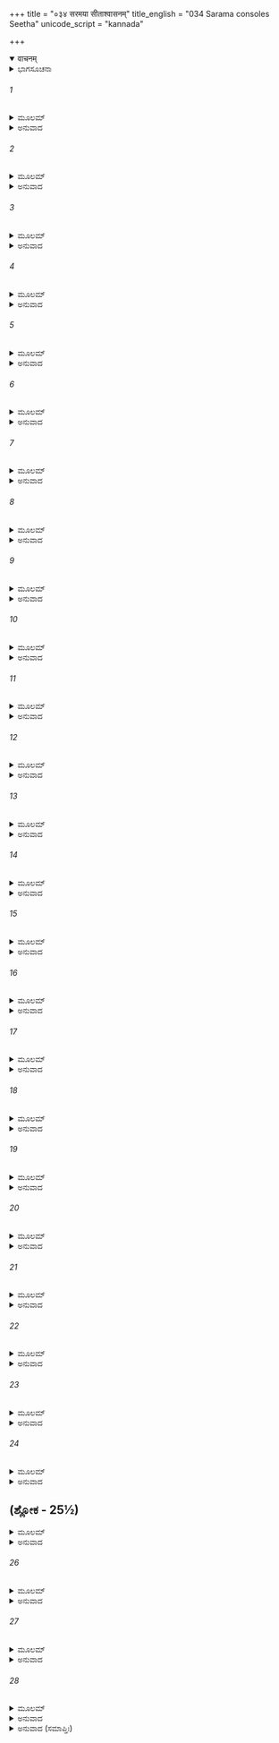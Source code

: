 +++
title = "०३४ सरमया सीताश्वासनम्"
title_english = "034 Sarama consoles Seetha"
unicode_script = "kannada"

+++
<details open><summary>वाचनम्</summary>

<div class="audioEmbed"  caption="श्रीराम-हरिसीताराममूर्ति-घनपाठिभ्यां वचनम्" src="https://archive.org/download/Ramayana-recitation-Sriram-harisItArAmamUrti-Ghanapaati-v2/Kanda_6/Kanda_6_YK-034-Sarama_consoles_Seetha_0.mp3"></div>
</details>



<details><summary>ಭಾಗಸೂಚನಾ</summary>

ಸೀತೆಯು ಒತ್ತಾಯಿಸಿದಾಗ ಸರಮೆಯು ಆಕೆಗೆ ಮಂತ್ರಿಗಳ ಸಹಿತ ರಾವಣನ ನಿಶ್ಚಿತ ಅಭಿಪ್ರಾಯವನ್ನು ತಿಳಿಸುವುದು
</details>

###### 1


<details><summary>ಮೂಲಮ್</summary>

ಅಥ ತಾಂ ಜಾತಸಂತಾಪಾಂ ತೇನ ವಾಕ್ಯೇನ ಮೋಹಿತಾಮ್ ।  
ಸರಮಾ ಹ್ಲಾದಯಾಮಾಸ ಮಹೀಂ ದಗ್ಧಾಮಿವಾಂಭಸಾ ॥
</details>

<details><summary>ಅನುವಾದ</summary>

ರಾವಣನು ಹಿಂದೆ ಆಡಿದ ಮಾತುಗಳಿಂದ ಮೋಹಿತ ಹಾಗೂ ಸಂತೃಪ್ತಳಾದ ಸೀತೆಗೆ ಸರಮೆಯು ಗ್ರೀಷ್ಮಋತುವಿನ ತಾಪದಿಂದ ಬೆಂದಿರುವ ಭೂಮಿಯನ್ನು ವರ್ಷಾಕಾಲದ ಮೇಘಗಳು ತಮ್ಮ ನೀರಿನಿಂದ ಆಹ್ಲಾದಿತಗೊಳಿಸುವಂತೆ, ತನ್ನ ಮಾತುಗಳಿಂದ ಆಕೆಯನ್ನು ಸಂತೋಷಪಡಿಸಿದಳು.॥1॥
</details>

###### 2


<details><summary>ಮೂಲಮ್</summary>

ತತಸ್ತಸ್ಯಾ ಹಿತಂ ಸಖ್ಯಾಶ್ಚಿಕೀರ್ಷಂತೀ ಸಖೀ ವಚಃ ।  
ಉವಾಚ ಕಾಲೇ ಕಾಲಜ್ಞಾ ಸ್ಮಿತಪೂರ್ವಾಭಿ ಭಾಷಿಣೀ ॥
</details>

<details><summary>ಅನುವಾದ</summary>

ಬಳಿಕ ಸಮಯ ಪ್ರಜ್ಞೆಯುಳ್ಳ, ಮುಗುಳ್ನಕ್ಕು ಮಾತನಾಡುವ ಸಖೀ ಸರಮೆಯು ತನ್ನ ಪ್ರಿಯಸಖೀ ಸೀತೆಯ ಹಿತವನ್ನು ಮಾಡುವ ಇಚ್ಛೆಯಿಂದ ಸಮಯೋಚಿತ ಮಾತನ್ನು ಹೇಳಿದಳು.॥2॥
</details>

###### 3


<details><summary>ಮೂಲಮ್</summary>

ಉತ್ಸಹೇಯಮಹಂ ಗತ್ವಾ ತ್ವದ್ವಾಕ್ಯಮಸಿತೇಕ್ಷಣೇ ।  
ನಿವೇದ್ಯ ಕುಶಲಂ ರಾಮೇ ಪ್ರತಿಚ್ಛನ್ನಾ ನಿವರ್ತಿತುಮ್ ॥
</details>

<details><summary>ಅನುವಾದ</summary>

ಸಖೀ ಅಸಿತೇಕ್ಷಣೆ! ಶ್ರೀರಾಮನ ಬಳಿಗೆ ಹೋಗಿ ನಿನ್ನ ಸಂದೇಶ ಮತ್ತು ಕ್ಷೇಮ ಸಮಾಚಾರವನ್ನು ನಿವೇದಿಸಿ ಮತ್ತೆ ಅಡಗಿಕೊಂಡು ಮರಳಿ ಬರಲು ನನ್ನಲ್ಲಿ ಸಾಹಸ ಮತ್ತು ಉತ್ಸಾಹ ತುಂಬಿದೆ.॥3॥
</details>

###### 4


<details><summary>ಮೂಲಮ್</summary>

ನಹಿ ಮೇ ಕ್ರಮಮಾಣಾಯಾ ನಿರಾಲಂಬೇ ವಿಹಾಯಸಿ ।  
ಸಮರ್ಥೋ ಗತಿಮನ್ವೇತುಂ ಪವನೋ ಗರುಡೋಽಪಿ ವಾ ॥
</details>

<details><summary>ಅನುವಾದ</summary>

ನಿರಾಧಾರ ಆಕಾಶದಲ್ಲಿ ತೀವ್ರ ವೇಗವಾಗಿ ಹೋಗುವ ನನ್ನ ಗತಿಯನ್ನು ಅನುಸರಿಸಲು ವಾಯು ಅಥವಾ ಗರುಡನೂ ಸಮರ್ಥರಲ್ಲ.॥4॥
</details>

###### 5


<details><summary>ಮೂಲಮ್</summary>

ಏವಂ ಬ್ರುವಾಣಾಂ ತಾಂ ಸೀತಾ ಸರಮಾಮಿದನುಬ್ರವೀತ್ ।  
ಮಧುರಂ ಶ್ಲಕ್ಷ್ಣಯಾ ವಾಚಾ ಪೂರ್ವಶೋಕಾಭಿಪನ್ನಯಾ ॥
</details>

<details><summary>ಅನುವಾದ</summary>

ಹೀಗೆ ನುಡಿದ ಸರಮೆಯ ಬಳಿ ಮೊದಲೇ ಶೋಕದಿಂದ ಸಂತಪ್ತಳಾದ ಸೀತೆಯು ಸ್ನೇಹ ತುಂಬಿದ ಮಧುರವಾಣಿಯಿಂದ ಹೀಗೆ ಹೇಳಿದಳು.॥5॥
</details>

###### 6


<details><summary>ಮೂಲಮ್</summary>

ಸಮರ್ಥಾ ಗಗನಂ ಗಂತುಮಪಿ ಚ ತ್ವಂ ರಸಾತಲಮ್ ।  
ಅವಗಚ್ಛಾದ್ಯ ಕರ್ತವ್ಯಂ ಕರ್ತವ್ಯಂ ತೇ ಮದಂತರೇ ॥
</details>

<details><summary>ಅನುವಾದ</summary>

ಸರಮೇ! ನೀನು ಆಕಾಶ ಮತ್ತು ಪಾತಾಳ ಎಲ್ಲ ಕಡೆಗೆ ಹೋಗಲು ಸಮರ್ಥಳಾಗಿರುವೆ. ನೀನು ನನಗಾಗಿ ಮಾಡಬಹುದಾದ ಕಾರ್ಯವನ್ನು ಈಗ ಹೇಳುತ್ತಿದ್ದೇನೆ, ಕೇಳು.॥6॥
</details>

###### 7


<details><summary>ಮೂಲಮ್</summary>

ಮತ್ಪ್ರಿಯಂ ಯದಿ ಕರ್ತವ್ಯಂ ಯದಿ ಬುದ್ಧಿಃ ಸ್ಥಿರಾ ತವ ।  
ಜ್ಞಾತುಮಿಚ್ಛಾಮಿ ತಂ ಗತ್ವಾ ಕಿಂ ಕರೋತೀತಿ ರಾವಣಃ ॥
</details>

<details><summary>ಅನುವಾದ</summary>

ನೀನು ನನ್ನ ಪ್ರಿಯವನ್ನು ಮಾಡುವುದಿದ್ದರೆ, ಈ ವಿಷಯದಲ್ಲಿ ನಿನ್ನ ಬುದ್ಧಿಸ್ಥಿರವಾಗಿದ್ದರೆ, ರಾವಣನು ಇಲ್ಲಿಂದ ಹೋಗಿ ಏನು ಮಾಡುತ್ತಿರವನು ಎಂದು ತಿಳಿಯಲು ನಾನು ಬಯಸುತ್ತೇನೆ.॥7॥
</details>

###### 8


<details><summary>ಮೂಲಮ್</summary>

ಸ ಹಿ ಮಾಯಾಬಲಃ ಕ್ರೂರೋ ರಾವಣಃ ಶತ್ರುರಾವಣಃ ।  
ಮಾಂ ಮೋಹಯತಿ ದುಷ್ಟಾತ್ಮಾ ಪೀತಮಾತ್ರೇವ ವಾರುಣೀ ॥
</details>

<details><summary>ಅನುವಾದ</summary>

ಶತ್ರುಗಳನ್ನು ಅಳಿಸುವ ರಾವಣನು ಮಾಯಾಬಲದಿಂದ ಸಂಪನ್ನನಾಗಿದ್ದಾನೆ. ವಾರುಣಿಯನ್ನು ಹೆಚ್ಚು ಕುಡಿದಾಗ ಅದು ಅವನನ್ನು ಮೋಹಿತ (ಅಚೇತ) ಮಾಡುವಂತೆ ಆ ದುಷ್ಟಾತ್ಮಾ ರಾವಣನು ನನ್ನನ್ನು ಮೋಹಿತಗೊಳಿಸುತ್ತಿದ್ದಾನೆ.॥8॥
</details>

###### 9


<details><summary>ಮೂಲಮ್</summary>

ತರ್ಜಾಪಯತಿ ಮಾಂ ನಿತ್ಯಂ ಭರ್ತ್ಸಾಪಯತಿ ಚಾಸಕೃತ್ ।  
ರಾಕ್ಷಸೀಭಿಃ ಸುಘೋರಾಭಿರ್ಯೋ ಮಾಂ ರಕ್ಷತಿ ನಿತ್ಯಶಃ ॥
</details>

<details><summary>ಅನುವಾದ</summary>

ಆ ರಾಕ್ಷಸನು ಅತ್ಯಂತ ಭಯಾನಕ ರಾಕ್ಷಸಿಯರಿಂದ ಪ್ರತಿದಿನ ನನ್ನನ್ನು ಗದರಿಸುತ್ತಿದ್ದಾನೆ, ಹೆದರಿಸುತ್ತಿದ್ದಾನೆ ಮತ್ತು ಸದಾ ನನ್ನ ಕಾವಲು ಕಾಯುವಂತೆ ಮಾಡಿರುವನು.॥.॥
</details>

###### 10


<details><summary>ಮೂಲಮ್</summary>

ಉದ್ವಿಗ್ನಾ ಶಂಕಿತಾ ಚಾಸ್ಮಿ ನ ಸ್ವಸ್ಥಂ ಚ ಮನೋಮಮ ।  
ತದ್ಭಯಾಚ್ಚಾಹಮುದ್ವಿಗ್ನಾ ಅಶೋಕವನಿಕಾಂ ಗತಾ ॥
</details>

<details><summary>ಅನುವಾದ</summary>

ನಾನು ಸದಾ ಅದರಿಂದ ಉದ್ವಿಗ್ನ ಮತ್ತು ಸಂಶಯ ಪಡುತ್ತಿದ್ದೇನೆ. ನನ್ನ ಚಿತ್ತ ಸ್ವಸ್ಥವಾಗಿರು ವುದಿಲ್ಲ. ನಾನು ಅವನ ಭಯದಿಂದಲೇ ವ್ಯಾಕುಲಳಾಗಿ ಅಶೋಕಾವನದಲ್ಲಿ ಇದ್ದೇನೆ.॥10॥
</details>

###### 11


<details><summary>ಮೂಲಮ್</summary>

ಯದಿ ನಾಮ ಕಥಾ ತಸ್ಯ ನಿಶ್ಚಿತಂ ವಾಪಿ ಯದ್ ಭವೇತ್ ।  
ನಿವೇದಯೇಥಾಃ ಸರ್ವಂ ತದ್ ವರೋ ಮೇ ಸ್ಯಾದನುಗ್ರಹಃ ॥
</details>

<details><summary>ಅನುವಾದ</summary>

ಮಂತ್ರಿಗಳೊಂದಿಗೆ ಅವನ ಮಂತ್ರಾಲೋಚನೆ ನಡೆಯುತ್ತಿದ್ದರೆ, ಅಲ್ಲಿ ಆದ ನಿಶ್ಚಯ ಹಾಗೂ ರಾವಣನ ನಿಶ್ಚಿತ ವಿಚಾರವೆಲ್ಲವನ್ನೂ ನನಗೆ ತಿಳಿಸುತ್ತಾ ಇರು. ಇದು ನನ್ನ ಮೇಲೆ ಮಾಡಿದ ನಿನ್ನ ದೊಡ್ಡ ಉಪಕಾರವೆಂದು ತಿಳಿಯುವೆ.॥11॥
</details>

###### 12


<details><summary>ಮೂಲಮ್</summary>

ಸಾಷ್ಯೇನಂ ಬ್ರುವತೀಂ ಸೀತಾಂ ಸರಮಾ ಮೃದುಭಾಷಿಣೀ ।  
ಉವಾಚ ವದನಂ ತಸ್ಯಾಃ ಸ್ಪೃಶಂತೀ ಭಾಷ್ಪವಿಕ್ಲವಮ್ ॥
</details>

<details><summary>ಅನುವಾದ</summary>

ಹೀಗೆ ಹೇಳುತ್ತಿರುವ ಸೀತೆಯಲ್ಲಿ ಮಧುರಭಾಷಿಣಿ ಸರಮೆಯು ಕಣ್ಣೀರಿನಿಂದ ಒದ್ದೆಯಾಗಿದ್ದ ಆಕೆಯ ಮುಖವನ್ನು ಕೈಯಿಂದ ಸವರಿಸುತ್ತಾ ಹೀಗೆ ಹೇಳಿದಳು.॥12॥
</details>

###### 13


<details><summary>ಮೂಲಮ್</summary>

ಏಷ ತೇಯದ್ಯಭಿಪ್ರಾಯಸ್ತಸ್ಮಾದ್ ಗಚ್ಛಾಮಿ ಜಾನಕಿ ।  
ಗೃಹ್ಯ ಶತ್ರೋರಭಿಪ್ರಾಯಮುಪಾವರ್ತಾಮಿ ಮೈಥಿಲಿ ॥
</details>

<details><summary>ಅನುವಾದ</summary>

ಮಿಥಿಲೇಶ ಕುಮಾರೀ ಮೈಥಿಲಿಯೇ! ಇದೇ ನಿನ್ನ ಇಚ್ಛೆ ಇದ್ದರೆ, ನಾನು ಹೋಗಿ ಶತ್ರುವಿನ ಅಭಿಪ್ರಾಯವನ್ನು ತಿಳಿದು ಈಗಲೇ ಮರಳಿ ಬರುತ್ತೇನೆ.॥1.॥
</details>

###### 14


<details><summary>ಮೂಲಮ್</summary>

ಏವಮುಕ್ತ್ವಾ ತತೋಗತ್ವಾ ಸಮೀಪಂ ತಸ್ಯ ರಾಕ್ಷಸಃ ।  
ಶುಶ್ರಾವ ಕಥಿತಂ ತಸ್ಯ ರಾವಣಸ್ಯ ಸಮಂತ್ರಿಣಃ ॥
</details>

<details><summary>ಅನುವಾದ</summary>

ಹೀಗೆ ಹೇಳಿ ಸರಮೆಯು ಆ ರಾಕ್ಷಸನ ಬಳಿಗೆ ಹೋಗಿ ಮಂತ್ರಿಗಳ ಸಹಿತ ರಾವಣನು ಹೇಳಿದ ಎಲ್ಲ ಮಾತುಗಳನ್ನು ಕೇಳಿದಳು.॥14॥
</details>

###### 15


<details><summary>ಮೂಲಮ್</summary>

ಸಾ ಶ್ರುತ್ವಾ ನಿಶ್ಚಯಂ ತಸ್ಯ ನಿಶ್ಚಯಜ್ಞಾ ದುರಾತ್ಮನಃ ।  
ಪುನರೇವಾಗಮತ್ ಕ್ಷಿಪ್ರಮಶೋಕವನಿಕಾಂ ಶುಭಾಮ್ ॥
</details>

<details><summary>ಅನುವಾದ</summary>

ಆ ದುರಾತ್ಮನ ನಿಶ್ಚಯವನ್ನು ಕೇಳಿ ಅವಳು ಚೆನ್ನಾಗಿ ತಿಳಿದುಕೊಂಡು ಬೇಗನೇ ಸುಂದರ ಅಶೋಕಾವನಕ್ಕೆ ಮರಳಿ ಬಂದಳು.॥15॥
</details>

###### 16


<details><summary>ಮೂಲಮ್</summary>

ಸಾ ಪ್ರವಿಷ್ಟಾ ತತಸ್ತತ್ರ ದದರ್ಶ ಜನಕಾತ್ಮಜಮ್ ।  
ಪ್ರತೀಕ್ಷಮಾಣಾಂ ಸ್ವಾಮೇವ ಭ್ರಷ್ಟಪದ್ಮಾಮಿವ ಶ್ರೀಯಮ್ ॥
</details>

<details><summary>ಅನುವಾದ</summary>

ಅಲ್ಲಿಗೆ ಬಂದು ತನ್ನ ಪ್ರತೀಕ್ಷೆಯಲ್ಲೇ ಕುಳಿತಿರುವ ತನ್ನ ಕೈಯ ಕಮಲ ಕೆಳಗೆ ಬಿದ್ದಿರುವ ಲಕ್ಷ್ಮಿಯಂತೆ ಕಂಡುಬರುತ್ತಿದ್ದ ಜಾನಕಿಯನ್ನು ನೋಡಿದಳು.॥16॥
</details>

###### 17


<details><summary>ಮೂಲಮ್</summary>

ತಾಂ ತು ಸೀತಾ ಪುನಃ ಪ್ರಾಪ್ತಾಂ ಸರಮಾಂ ಪ್ರಿಯಭಾಷಿಣೀಮ್ ।  
ಪರಿಷ್ವಜ್ಯ ಚ ಸುಸ್ರಿಗ್ಧಂ ದದೌ ಚ ಸ್ವಯಮಾಸನಮ್ ॥
</details>

<details><summary>ಅನುವಾದ</summary>

ಮರಳಿ ಬಂದಿರುವ ಪ್ರಿಯಭಾಷಿಣೀ ಸರಮೆಯನ್ನು ಸೀತೆಯು ತುಂಬಾ ಸ್ನೇಹದಿಂದ ಅಪ್ಪಿಕೊಂಡು ಕುಳಿತು ಕೊಳ್ಳಲು ಆಸನವನ್ನಿತ್ತು ಹೇಳಿದಳು.॥17॥
</details>

###### 18


<details><summary>ಮೂಲಮ್</summary>

ಇಹಾಸೀನಾ ಸುಖಂ ಸರ್ವಮಾಖ್ಯಾಹಿ ಮಮ ತತ್ತ್ವತಃ ।  
ಕ್ರೂರಸ್ಯ ನಿಶ್ಚಯಂ ತಸ್ಯ ರಾವಣಸ್ಯ ದುರಾತ್ಮನಃ ॥
</details>

<details><summary>ಅನುವಾದ</summary>

ಸಖಿಯೇ! ಇಲ್ಲಿ ಸುಖವಾಗಿ ಕುಳಿತು ಎಲ್ಲ ಮಾತುಗಳನ್ನು ಸರಿಯಾಗಿ ತಿಳಿಸು. ಆ ಕ್ರೂರಿ ಮತ್ತು ದುರಾತ್ಮಾ ರಾವಣನು ಏನು ನಿಶ್ಚಯಿಸಿರುವನು.॥18॥
</details>

###### 19


<details><summary>ಮೂಲಮ್</summary>

ಏವಮುಕ್ತಾ ತು ಸರಮಾ ಸೀತಯಾ ವೇಪಮಾನಯಾ ।  
ಕಥಿತಂ ಸರ್ವಮಾಚಷ್ಟ ರಾವಣಸ್ಯ ಸಮಂತ್ರಿಣಃ ॥
</details>

<details><summary>ಅನುವಾದ</summary>

ನಡುಗುತ್ತಿರುವ ಸೀತೆಯು ಹೀಗೆ ಕೇಳಿದಾಗ ಸರಮೆಯು ಮಂತ್ರಿಗಳ ಸಹಿತ ರಾವಣನು ಹೇಳಿದ ಎಲ್ಲ ಮಾತುಗಳನ್ನು ತಿಳಿಸಿದಳು .॥19॥
</details>

###### 20


<details><summary>ಮೂಲಮ್</summary>

ಜನನ್ಯಾ ರಾಕ್ಷಸೇಂದ್ರೋ ವೈ ತ್ವನ್ಮೋಕ್ಷಾರ್ಥಂ ಬೃಹದ್ವಚಃ ।  
ಅತಿ ಸ್ನಿಗ್ಧೇನ ವೈದೇಹಿ ಮಂತ್ರಿವೃದ್ಧೇನ ಚೋದಿತಃ ॥
</details>

<details><summary>ಅನುವಾದ</summary>

ವಿದೇಹನಂದಿನೀ! ರಾಕ್ಷಸರಾಜಾ ರಾವಣನ ತಾಯಿಯು ಹಾಗೂ ರಾವಣನ ಕುರಿತು ಅತ್ಯಂತ ಸ್ನೇಹವಿರುವ ಓರ್ವ ಮುದುಕ ಮಂತ್ರಿಯೂ ಕೂಡ ದೊಡ್ಡ ದೊಡ್ಡ ಮಾತುಗಳನ್ನಾಡಿ ನಿನ್ನನ್ನು ಬಿಟ್ಟುಬಿಡಲು ರಾವಣನನ್ನು ಹೀಗೆ ಪ್ರೇರೇಪಿಸಿದರು.॥2.॥
</details>

###### 21


<details><summary>ಮೂಲಮ್</summary>

ದೀಯತಾಮಭಿಸತ್ಕೃತ್ಯ ಮನುಜೇಂದ್ರಾಯ ಮೈಥಿಲೀ ।  
ನಿದರ್ಶನಂ ತೇ ಪರ್ಯಾಪ್ತಂ ಜನಸ್ಥಾನೇ ಯದದ್ಭುತಮ್ ॥
</details>

<details><summary>ಅನುವಾದ</summary>

ರಾಕ್ಷಸ ರಾಜನೇ! ನೀನು ಮಹಾರಾಜಾ ಶ್ರೀರಾಮನಿಗೆ ಸತ್ಕಾರಪೂರ್ವಕ ಅವನ ಪತ್ನೀ ಸೀತೆಯನ್ನು ಹಿಂದಿರುಗಿಸು. ಜನಸ್ಥಾನದಲ್ಲಿ ನಡೆದ ಅದ್ಭುತ ಘಟನೆಯೇ ಶ್ರೀರಾಮ ಪರಾಕ್ರಮವನ್ನು ತಿಳಿಯಲು ಸಾಕಷ್ಟು ಪ್ರಮಾಣವಾಗಿದೆ.॥21॥
</details>

###### 22


<details><summary>ಮೂಲಮ್</summary>

ಲಂಘನಂ ಚ ಸಮುದ್ರಸ್ಯ ದರ್ಶನಂ ಚ ಹನೂಮತಃ ।  
ವಧಂ ಚ ರಕ್ಷಸಾಂ ಯುದ್ಧೇ ಕಃ ಕುರ್ಯಾನ್ಮಾನುಷೋ ಯುಧಿ ॥
</details>

<details><summary>ಅನುವಾದ</summary>

(ಅವನ ಸೇವಕರಲ್ಲಿಯೂ ಅದ್ಭುತ ಶಕ್ತಿ ಇದೆ) ಹನುಮಂತನು ಸಮುದ್ರವನ್ನು ದಾಟಿ, ಸೀತೆಯನ್ನು ಕಂಡು, ಯುದ್ಧದಲ್ಲಿ ಅನೇಕ ರಾಕ್ಷಸರನ್ನು ವಧಿಸಿದುದು-ಇವೆಲ್ಲ ಕಾರ್ಯ ಬೇರೆ ಯಾವ ಮನುಷ್ಯ ಮಾಡಬಲ್ಲನು.॥2.॥
</details>

###### 23


<details><summary>ಮೂಲಮ್</summary>

ಏವಂ ಸ ಮಂತ್ರಿವೃದ್ಧೈಶ್ಚ ಮಾತ್ರಾ ಚ ಬಹುಬೋಧಿತಃ ।  
ನ ತ್ವಾಮುತ್ಸಹತೇ ಮೋಕ್ತುಮರ್ಥಮರ್ಥಪರೋ ಯಥಾ ॥
</details>

<details><summary>ಅನುವಾದ</summary>

ವೃದ್ಧಮಂತ್ರಿ ಮತ್ತು ತಾಯಿಯು ಹೀಗೆ ಸಮಜಾಯಿಸಿದರೂ ಧನಲೋಭಿಯು ಧನವನ್ನು ತ್ಯಜಿಸುವುದಿಲ್ಲ ಹಾಗೆಯೇ ಅವನು ನಿನ್ನನ್ನು ಯಾವ ರೀತಿಯಿಂದಲೂ ಬಿಡಲು ಬಯಸಲಿಲ್ಲ.॥2.॥
</details>

###### 24


<details><summary>ಮೂಲಮ್</summary>

ನೋತ್ಸಹತ್ಯಮೃತೋ ಮೋಕ್ತುಂ ಯುದ್ಧೇ ತ್ವಾಮಿತಿ ಮೈಥಿಲಿ ।  
ಸಾಮಾತ್ಯಸ್ಯ ನೃಶಂಸಸ್ಯ ನಿಶ್ಚಯೋ ಹ್ಯೇಷ ವರ್ತತೇ ॥
</details>

<details><summary>ಅನುವಾದ</summary>

ಮಿಥಿಲೇಶಕುಮಾರೀ! ಅವನು ಯುದ್ಧದಲ್ಲಿ ತಾನು ಸಾಯದೆ ನಿನ್ನನ್ನು ಬಿಡಲು ಸಾಹಸ ಮಾಡಲಾರನು. ಮಂತ್ರಿಗಳ ಸಹಿತ ನೃಶಂಸ ನಿಶಾಚರನ ಇದೇ ನಿಶ್ಚಯವಾಗಿದೆ.॥24॥
</details>

## (ಶ್ಲೋಕ - 25½)


<details><summary>ಮೂಲಮ್</summary>

ತದೇಷಾ ಸುಸ್ಥಿರಾ ಬುದ್ಧಿರ್ಮೃತ್ಯುಲೋಭಾದುಪಸ್ಥಿತಾ ।  
ಭಯಾನ್ನ ಶಕ್ತಸ್ತ್ವಾಂ ಮೋಕ್ತುಮನಿರಸ್ತಃ ಸ ಸಂಯುಗೆ ॥  
ರಾಕ್ಷಸಾನಾಂ ಚ ಸರ್ವೇಷಾಮಾತ್ಮನಶ್ಚ ವಧೇನ ಹಿ ।
</details>

<details><summary>ಅನುವಾದ</summary>

ರಾವಣನ ತಲೆಯ ಮೇಲೆ ಕಾಲನು ಕುಣಿಯುತ್ತಿದ್ದಾನೆ. ಅದಕ್ಕಾಗಿ ಅವನ ಮನಸ್ಸಿನಲ್ಲಿ ಮೃತ್ಯುವಿನ ಕುರಿತು ಲೋಭ ಉಂಟಾಗಿದೆ. ನಿನ್ನನ್ನು ಮರಳಿಸದೇ ಇರುವ ನಿಶ್ಚಯದಲ್ಲಿ ಅವನ ಬುದ್ಧಿ ಸುಸ್ಥಿರವಾಗಿರುವುದೇ ಕಾರಣವಾಗಿದೆ. ಅವನು ಯುದ್ಧದಲ್ಲಿ ರಾಕ್ಷಸರ ಸಂಹಾರ ಮತ್ತು ತನ್ನ ವಧೆಯಿಂದ ನಾಶವಾಗುವ ತನಕ ಕೇವಲ ನಿನಗೆ ಭಯಪಡಿಸುವುದು ಬಿಡಲಾರನು.॥25½॥
</details>

###### 26


<details><summary>ಮೂಲಮ್</summary>

ನಿಹತ್ಯ ರಾವಣಂ ಸಂಖ್ಯೇ ಸರ್ವಥಾ ನಿಶಿತೈಃ ಶರೈಃ ।  
ಪ್ರತಿನೇಷ್ಯತಿ ರಾಮಸ್ತ್ವಾಮಯೋಧ್ಯಾಮಸಿತೇಕ್ಷಣೇ ॥
</details>

<details><summary>ಅನುವಾದ</summary>

ಕಾಡಿಗೆ ಕಣ್ಣುಗಳುಳ್ಳ ಸೀತೇ ! ಇದರ ಪರಿಣಾಮ ಭಗವಾನ್ ಶ್ರೀರಾಮನು ತನ್ನ ಹರಿತ ಬಾಣಗಳಿಂದ ಯುದ್ಧ ರಂಗದಲ್ಲಿ ರಾವಣನನ್ನು ವಧಿಸಿ ನಿನ್ನನ್ನು ಅಯೋಧ್ಯೆಗೆ ಕೊಂಡು ಹೋಗುವನು.॥26॥
</details>

###### 27


<details><summary>ಮೂಲಮ್</summary>

ಏತಸ್ಮಿನ್ನಂತರೇ ಶಬ್ದೋ ಭೇರೀಶಂಖ ಸಮಾಕುಲಃ ।  
ಶ್ರುತೋ ವೈ ಸರ್ವ ಸೈನ್ಯಾನಾಂ ಕಂಪಯನ್ ಧರಣೀತಲಮ್ ॥
</details>

<details><summary>ಅನುವಾದ</summary>

ಆಗಲೇ ಭೂಕಂಪವನ್ನೇ ಉಂಟುಮಾಡುವ ಭೇರಿನಾದ ಮತ್ತು ಶಂಖಧ್ವನಿಯಿಂದ ಕೂಡಿದ ಸೈನಿಕರ ಮಹಾ ಕೋಲಾಹಲ ಕೇಳಿಬಂತು.॥27॥
</details>

###### 28


<details><summary>ಮೂಲಮ್</summary>

ಶ್ರುತ್ವಾ ತು ತಂ ವಾನರ ಸೈನ್ಯನಾದಂ  
ಲಂಕಾಗತಾ ರಾಕ್ಷಸ ರಾಜಭೃತ್ಯಾಃ ।  
ಹತೌಜಸೋ ದೈನ್ಯಪರೀತಚೇಷ್ಟಾಃ  
ಶ್ರೇಯೋ ನ ಪಶ್ಯಂತಿ ನೃಪಸ್ಯ ದೋಷಾತ್ ॥
</details>

<details><summary>ಅನುವಾದ</summary>

ವಾನರ ಸೈನಿಕರ ಆ ಭೀಷಣ ಸಿಂಹನಾದವನ್ನು ಕೇಳಿ ಲಂಕೆ ಯಲ್ಲಿದ್ದ ರಾಕ್ಷಸ ರಾಜಾ ರಾವಣನ ಸೇವಕರ ಹತೋತ್ಸಾಹವಾಯಿತು. ಅವರ ಎಲ್ಲ ಚೇಷ್ಟೆಗಳು ದೀನತೆಯಿಂದ ವ್ಯಾಪಿಸಿದವು. ರಾವಣನ ದೋಷದಿಂದ ಅವರಿಗೂ ಕೂಡ ಯಾವುದೇ ಶ್ರೇಯಸ್ಸಿನ ಉಪಾಯ ಕಾಣುತ್ತಿರಲಿಲ್ಲ.॥28॥
</details>

<details><summary>ಅನುವಾದ (ಸಮಾಪ್ತಿಃ)</summary>

ಶ್ರೀವಾಲ್ಮೀಕಿ ವಿರಚಿತ ಆರ್ಷರಾಮಾಯಣ ಆದಿಕಾವ್ಯದ ಯುದ್ಧಕಾಂಡದಲ್ಲಿ ಮೂವತ್ತನಾಲ್ಕನೆಯ ಸರ್ಗ ಪೂರ್ಣವಾಯಿತು.॥34॥
</details>
